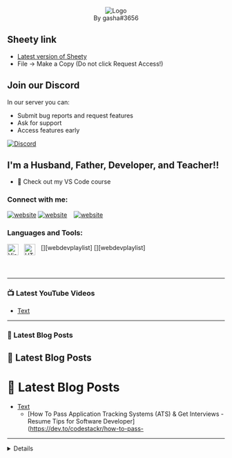 <p align="center">
  
  <p align="center">
    <img src="https://i.imgur.com/Dlaubpx.png" alt="Logo">
  <br>
    By gasha#3656
  </p>
  
## Sheety link
- [Latest version of Sheety](https://docs.google.com/spreadsheets/d/1Qw1_P1EHgwnehXWLbQQNoUi1QgfKOSpa5wiNA6eN0zE)
- File → Make a Copy (Do not click Request Access!)

## Join our Discord
In our server you can:
- Submit bug reports and request features
- Ask for support
- Access features early

[![Discord](https://user-images.githubusercontent.com/5113962/116616080-e2a0ee80-a944-11eb-8c1f-b838233b29d5.png)][discord]

## I'm a Husband, Father, Developer, and Teacher!!

- 🔭 Check out my VS Code course


### Connect with me:

[![website](./img/globe-light.svg)](https://codestackr.com#gh-light-mode-only)
[![website](./img/globe-dark.svg)](https://codestackr.com#gh-dark-mode-only)
&nbsp;&nbsp;
[![website](./img/youtube-light.svg)](https://youtube.com/codestackr#gh-light-mode-only)

### Languages and Tools:

[<img align="left" alt="Visual Studio Code" width="26px" src="https://cdn.jsdelivr.net/gh/devicons/devicon/icons/vscode/vscode-original.svg" style="padding-right:10px;" />][webdevplaylist]
[<img align="left" alt="HTML5" width="26px" src="https://cdn.jsdelivr.net/gh/devicons/devicon/icons/html5/html5-original.svg" style="padding-right:10px;" />][webdevplaylist]

<br />
<br />

---

### 📺 Latest YouTube Videos

- [Text](link)


---

### 📕 Latest Blog Posts
## 📕 Latest Blog Posts
# 📕 Latest Blog Posts

- [Text](link)
  - [How To Pass Application Tracking Systems &lpar;ATS&rpar; &amp; Get Interviews - Resume Tips for Software Developer](https://dev.to/codestackr/how-to-pass-

---

<details>
:zap: GitHub Stats

</details>

[discord]: https://discord.gg/8WG7bR58QE
[sheety]: https://docs.google.com/spreadsheets/d/1Qw1_P1EHgwnehXWLbQQNoUi1QgfKOSpa5wiNA6eN0zE

